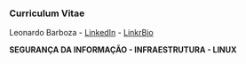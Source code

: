 ### Curriculum Vitae

Leonardo Barboza - [LinkedIn](https://www.linkedin.com/in/leonardobarboza/?locale=pt_BR) -  [LinkrBio](https://linkr.bio/linux)

**SEGURANÇA DA INFORMAÇÃO - INFRAESTRUTURA - LINUX**

